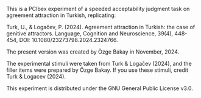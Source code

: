 This is a PCIbex experiment of a speeded acceptability judgment task on agreement attraction in Turkish, replicating:

Turk, U., & Logačev, P. (2024). Agreement attraction in Turkish: the case of genitive attractors. Language, Cognition and Neuroscience, 39(4), 448-454, DOI: 10.1080/23273798.2024.2324766.

The present version was created by Özge Bakay in November, 2024.

The experimental stimuli were taken from Turk & Logačev (2024), and the filler items were prepared by Özge Bakay. If you use these stimuli, credit Turk & Logacev (2024).

This experiment is distributed under the GNU General Public License v3.0.
